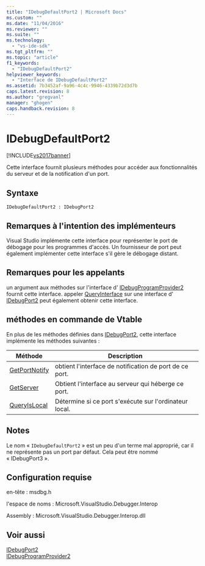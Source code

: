 ```yaml
---
title: "IDebugDefaultPort2 | Microsoft Docs"
ms.custom: ""
ms.date: "11/04/2016"
ms.reviewer: ""
ms.suite: ""
ms.technology: 
  - "vs-ide-sdk"
ms.tgt_pltfrm: ""
ms.topic: "article"
f1_keywords: 
  - "IDebugDefaultPort2"
helpviewer_keywords: 
  - "Interface de IDebugDefaultPort2"
ms.assetid: 7b3452af-9a96-4c4c-9946-4339b72d3d7b
caps.latest.revision: 8
ms.author: "gregvanl"
manager: "ghogen"
caps.handback.revision: 8
---
```

# IDebugDefaultPort2
[!INCLUDE[vs2017banner](../../../code-quality/includes/vs2017banner.md)]

Cette interface fournit plusieurs méthodes pour accéder aux fonctionnalités du serveur et de la notification d'un port.  
  
## Syntaxe  
  
```  
IDebugDefaultPort2 : IDebugPort2  
```  
  
## Remarques à l'intention des implémenteurs  
 Visual Studio implémente cette interface pour représenter le port de débogage pour les programmes d'accès.  Un fournisseur de port peut également implémenter cette interface s'il gère le débogage distant.  
  
## Remarques pour les appelants  
 un argument aux méthodes sur l'interface d' [IDebugProgramProvider2](../../../extensibility/debugger/reference/idebugprogramprovider2.md) fournit cette interface.  appeler [QueryInterface](/visual-cpp/atl/queryinterface) sur une interface d' [IDebugPort2](../../../extensibility/debugger/reference/idebugport2.md) peut également obtenir cette interface.  
  
## méthodes en commande de Vtable  
 En plus de les méthodes définies dans [IDebugPort2](../../../extensibility/debugger/reference/idebugport2.md), cette interface implémente les méthodes suivantes :  
  
|Méthode|Description|  
|-------------|-----------------|  
|[GetPortNotify](../Topic/IDebugDefaultPort2::GetPortNotify.md)|obtient l'interface de notification de port de ce port.|  
|[GetServer](../../../extensibility/debugger/reference/idebugdefaultport2-getserver.md)|Obtient l'interface au serveur qui héberge ce port.|  
|[QueryIsLocal](../../../extensibility/debugger/reference/idebugdefaultport2-queryislocal.md)|Détermine si ce port s'exécute sur l'ordinateur local.|  
  
## Notes  
 Le nom « `IDebugDefaultPort2` » est un peu d'un terme mal approprié, car il ne représente pas un port par défaut.  Cela peut être nommé « IDebugPort3 ».  
  
## Configuration requise  
 en\-tête : msdbg.h  
  
 l'espace de noms : Microsoft.VisualStudio.Debugger.Interop  
  
 Assembly : Microsoft.VisualStudio.Debugger.Interop.dll  
  
## Voir aussi  
 [IDebugPort2](../../../extensibility/debugger/reference/idebugport2.md)   
 [IDebugProgramProvider2](../../../extensibility/debugger/reference/idebugprogramprovider2.md)